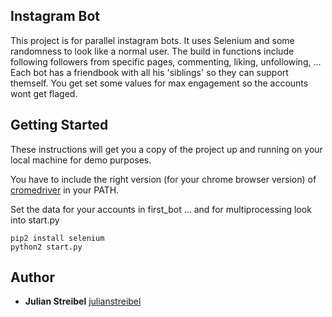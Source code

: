 ## Instagram Bot

This project is for parallel instagram bots. It uses Selenium and some randomness to look like a normal user.
The build in functions include following followers from specific pages, commenting, liking, unfollowing, ...
Each bot has a friendbook with all his 'siblings' so they can support themself.
You get set some values for max engagement so the accounts wont get flaged.

## Getting Started

These instructions will get you a copy of the project up and running on your local machine for demo purposes.

You have to include the right version (for your chrome browser version) of [cromedriver](https://chromedriver.chromium.org/downloads) in your PATH.

Set the data for your accounts in first_bot ... and for multiprocessing look into start.py

```
pip2 install selenium
python2 start.py
```

## Author

* **Julian Streibel** [julianstreibel](https://github.com/julianstreibl)
